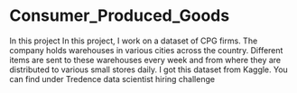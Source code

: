 # Consumer_Produced_Goods
In this project In this project, I work on a dataset of CPG firms. The company holds warehouses in various cities across the country. Different items are sent to these warehouses every week and from where they are distributed to various small stores daily. I got this dataset from Kaggle. You can find under Tredence data scientist hiring challenge

